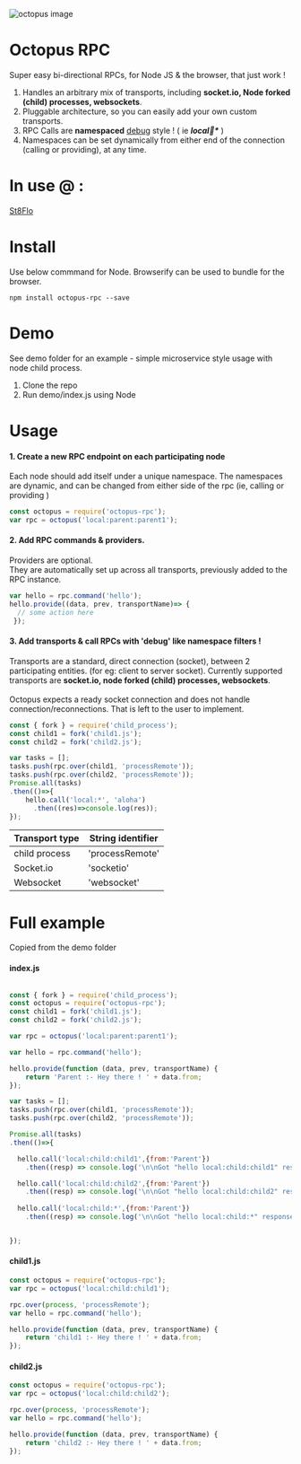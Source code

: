 ![octopus image][logo]

[logo]:https://upload.wikimedia.org/wikipedia/commons/thumb/0/01/Phantom_Open_Emoji_1f419.svg/240px-Phantom_Open_Emoji_1f419.svg.png

# Octopus RPC
Super easy bi-directional RPCs, for Node JS & the browser, that just work !
1. Handles an arbitrary mix of transports, including <b>socket.io, Node forked (child) processes, websockets</b>.
2. Pluggable architecture, so you can easily add your own custom transports.
3. RPC Calls are **namespaced** [debug](https://github.com/visionmedia/debug) style ! ( ie <b><i>local:child:*</i></b> )
4. Namespaces can be set dynamically from either end of the connection (calling or providing), at any time.

# In use @ :
[St8Flo](http://www.st8flo.com)

# Install
Use below commmand for Node. Browserify can be used to bundle for the browser.
```
npm install octopus-rpc --save
```


# Demo
See demo folder for an example - simple microservice style usage with node child process.

1. Clone the repo
2. Run demo/index.js using Node

# Usage
#### 1. Create a new RPC endpoint on each participating node
Each node should add itself under a unique namespace. The namespaces are dynamic, and can be changed from either side of the rpc (ie, calling or providing )
```javascript
const octopus = require('octopus-rpc');
var rpc = octopus('local:parent:parent1');
```



#### 2. Add RPC commands & providers.
Providers are optional.
<br>They are automatically set up across all transports, previously added to the RPC instance.
```javascript
var hello = rpc.command('hello');
hello.provide((data, prev, transportName)=> {
  // some action here
 });
```

#### 3. Add transports & call RPCs with 'debug' like namespace filters !<br>
Transports are a standard, direct connection (socket), between 2 participating entities. (for eg: client to server socket).
Currently supported transports are <b>socket.io, node forked (child) processes, websockets</b>.
<br><br>Octopus expects a ready socket connection and does not handle connection/reconnections. That is left to the user to implement.
```javascript
const { fork } = require('child_process');
const child1 = fork('child1.js');
const child2 = fork('child2.js');

var tasks = [];
tasks.push(rpc.over(child1, 'processRemote'));
tasks.push(rpc.over(child2, 'processRemote'));
Promise.all(tasks)
.then(()=>{
	hello.call('local:*', 'aloha')
	  .then((res)=>console.log(res));
});
```
Transport type | String identifier
--- | ---
child process | 'processRemote'
Socket.io | 'socketio'
Websocket | 'websocket'



# Full example
Copied from the demo folder

#### index.js
```javascript

const { fork } = require('child_process');
const octopus = require('octopus-rpc');
const child1 = fork('child1.js');
const child2 = fork('child2.js');

var rpc = octopus('local:parent:parent1');

var hello = rpc.command('hello');

hello.provide(function (data, prev, transportName) {
	return 'Parent :- Hey there ! ' + data.from;
});

var tasks = [];
tasks.push(rpc.over(child1, 'processRemote'));
tasks.push(rpc.over(child2, 'processRemote'));

Promise.all(tasks)
.then(()=>{

  hello.call('local:child:child1',{from:'Parent'})
    .then((resp) => console.log('\n\nGot "hello local:child:child1" response as :\n',resp));

  hello.call('local:child:child2',{from:'Parent'})
    .then((resp) => console.log('\n\nGot "hello local:child:child2" response as :\n',resp));
    
  hello.call('local:child:*',{from:'Parent'})
    .then((resp) => console.log('\n\nGot "hello local:child:*" response as :\n',resp));


});

```
#### child1.js
```javascript
const octopus = require('octopus-rpc');
var rpc = octopus('local:child:child1');

rpc.over(process, 'processRemote');
var hello = rpc.command('hello');

hello.provide(function (data, prev, transportName) {
	return 'child1 :- Hey there ! ' + data.from;
});
```
#### child2.js
```javascript
const octopus = require('octopus-rpc');
var rpc = octopus('local:child:child2');

rpc.over(process, 'processRemote');
var hello = rpc.command('hello');

hello.provide(function (data, prev, transportName) {
	return 'child2 :- Hey there ! ' + data.from;
});
```
